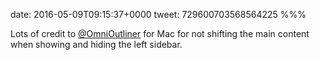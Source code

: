 date: 2016-05-09T09:15:37+0000
tweet: 729600703568564225
%%%

Lots of credit to [@OmniOutliner](https://twitter.com/OmniOutliner) for Mac for not shifting the main content when showing and hiding the left sidebar.
